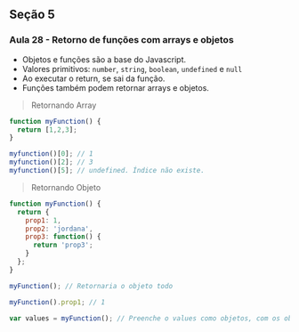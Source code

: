 ## Seção 5

### Aula 28 - Retorno de funções com arrays e objetos

* Objetos e funções são a base do Javascript.
* Valores primitivos: `number`, `string`, `boolean`, `undefined` e `null`
* Ao executar o return, se sai da função.
* Funções também podem retornar arrays e objetos.

> Retornando Array

```js
function myFunction() {
  return [1,2,3];
}

myfunction()[0]; // 1
myfunction()[2]; // 3
myfunction()[5]; // undefined. Índice não existe.
```

> Retornando Objeto

```js
function myFunction() {
  return {
    prop1: 1,
    prop2: 'jordana',
    prop3: function() {
      return 'prop3';
    }
  };
}

myFunction(); // Retornaria o objeto todo

myFunction().prop1; // 1

var values = myFunction(); // Preenche o values como objetos, com os objetos retornados da função.
```



